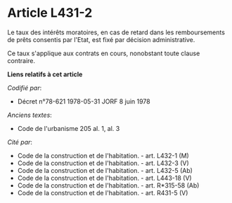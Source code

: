 # Article L431-2

Le taux des intérêts moratoires, en cas de retard dans les remboursements de prêts consentis par l'Etat, est fixé par
décision administrative.

Ce taux s'applique aux contrats en cours, nonobstant toute clause contraire.

**Liens relatifs à cet article**

_Codifié par_:

  - Décret n°78-621 1978-05-31 JORF 8 juin 1978

_Anciens textes_:

  - Code de l'urbanisme 205 al. 1, al. 3

_Cité par_:

  - Code de la construction et de l'habitation. - art. L432-1 (M)
  - Code de la construction et de l'habitation. - art. L432-3 (V)
  - Code de la construction et de l'habitation. - art. L432-5 (Ab)
  - Code de la construction et de l'habitation. - art. L443-18 (V)
  - Code de la construction et de l'habitation. - art. R*315-58 (Ab)
  - Code de la construction et de l'habitation. - art. R431-5 (V)
